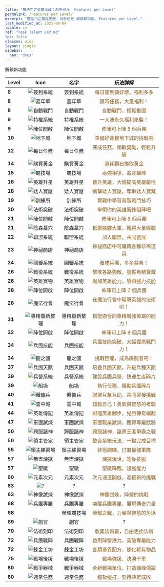```yaml
---
title: "魔法门之英雄无敌：战争纪元  Features per Level"
permalink: /Features per Level/
excerpt: "魔法门之英雄无敌：战争纪元 解鎖新功能. Features per Level."
last_modified_at: 2021-08-04
locale: cn
ref: "Peak Talent EXP.md"
toc: false
classes: wide
layout: single
sidebar:
  nav: "docs"
---
```


  解鎖新功能

  | Level | Icon | 名字 | 玩法詳解 |
  |:------|:----:|:----------:|:----------:|
  | **6** | ![簽到系統](/images/s/xgn_qiandao.png) | 簽到系統 | <span style="color: #8a5c1d">每日簽到領好禮，福利多多</span> |
  | **8** | ![嘉年華](/images/s/xgn_huodong.png) | 嘉年華 | <span style="color: #8a5c1d">限時任務，大量福利！</span> |
  | **8** | ![自動戰鬥](/images/s/xgn_fuben.png) | 自動戰鬥 | <span style="color: #8a5c1d">自動戰鬥，輕鬆推圖</span> |
  | **9** | ![特權系統](/images/s/xgn_tequan.png) | 特權系統 | <span style="color: #8a5c1d">一大波永久福利來襲！</span> |
  | **9** | ![陣位開啟](/images/s/xgn_buzhen.png) | 陣位開啟 | <span style="color: #8a5c1d">佈陣可上陣 5 個兵團</span> |
  | **10** | ![地下城](/images/s/xgn_dixiacheng.png) | 地下城 | <span style="color: #8a5c1d">準備好迎接地下城的挑戰吧</span> |
  | **12** | ![每日任務](/images/s/xgn_renwu.png) | 每日任務 | <span style="color: #8a5c1d">完成任務，領取獎勵，輕鬆升級</span> |
  | **14** | ![購買黃金](/images/s/xgn_huangjin.png) | 購買黃金 | <span style="color: #8a5c1d">消耗鑽石換取黃金</span> |
  | **15** | ![競技場](/images/s/xgn_jingjichang.png) | 競技場 | <span style="color: #8a5c1d">兩強相爭，追逐巔峰</span> |
  | **16** | ![英雄升星](/images/s/xgn_yingxiong.png) | 英雄升星 | <span style="color: #8a5c1d">晉升英雄，大幅提高英雄屬性</span> |
  | **18** | ![矮人寶屋](/images/s/xgn_airen.png) | 矮人寶屋 | <span style="color: #8a5c1d">衝擊矮人寶屋，奪取矮人寶藏</span> |
  | **19** | ![訓練所](/images/s/xgn_xunlian.png) | 訓練所 | <span style="color: #8a5c1d">實戰中學習高階戰鬥技巧</span> |
  | **20** | ![法術突破](/images/s/xgn_yingxiong.png) | 法術突破 | <span style="color: #8a5c1d">率領你的英雄衝鋒陷陣吧</span> |
  | **21** | ![陣位開啟](/images/s/xgn_buzhen.png) | 陣位開啟 | <span style="color: #8a5c1d">佈陣可上陣 6 個兵團</span> |
  | **21** | ![陰森墓穴](/images/s/xgn_muxue.png) | 陰森墓穴 | <span style="color: #8a5c1d">抵禦骷髏大軍，獲得大量經驗</span> |
  | **22** | ![聯盟系統](/images/s/xgn_lianmeng.png) | 聯盟系統 | <span style="color: #8a5c1d">加入聯盟，共同發展</span> |
  | **23** | ![神祕商店](/images/s/xgn_shangdian.png) | 神祕商店 | <span style="color: #8a5c1d">神祕商店中可購買各種珍稀道具</span> |
  | **24** | ![圖鑒系統](/images/s/xgn_tujian.png) | 圖鑒系統 | <span style="color: #8a5c1d">養成兵團，多多益善！</span> |
  | **26** | ![戰役系統](/images/s/xgn_yuanzheng.png) | 戰役系統 | <span style="color: #8a5c1d">擊敗各路強敵，發掘地精寶藏</span> |
  | **26** | ![英雄寶物](/images/s/xgn_baowu.png) | 英雄寶物 | <span style="color: #8a5c1d">增加英雄能力，解鎖強力技能</span> |
  | **28** | ![陣位開啟](/images/s/xgn_buzhen.png) | 陣位開啟 | <span style="color: #8a5c1d">佈陣可上陣 7 個兵團</span> |
  | **28** | ![魔法行會](/images/s/xgn_mofa.png) | 魔法行會 | <span style="color: #8a5c1d">在魔法行會中砥礪英雄的法術吧！</span> |
  | **31** | ![專精重新整理](/images/s/xgn_yingxiong.png) | 專精重新整理 | <span style="color: #8a5c1d">搭配適合的專精增強英雄的能力！</span> |
  | **32** | ![陣位開啟](/images/s/xgn_buzhen.png) | 陣位開啟 | <span style="color: #8a5c1d">佈陣可上陣 8 個兵團</span> |
  | **34** | ![兵團技能](/images/s/xgn_bingtuan.png) | 兵團技能 | <span style="color: #8a5c1d">兵團技能突破，大幅提高戰鬥力！</span> |
  | **34** | ![龍之國](/images/s/xgn_longzhiguo.png) | 龍之國 | <span style="color: #8a5c1d">挑戰巨龍，成為屠龍者吧！</span> |
  | **37** | ![兵團天賦](/images/s/xgn_tianfu.png) | 兵團天賦 | <span style="color: #8a5c1d">培養兵團天賦，升級兵種天賦</span> |
  | **39** | ![兵營系統](/images/s/xgn_chaoxue.png) | 兵營系統 | <span style="color: #8a5c1d">建設兵團兵營，快速生產碎片</span> |
  | **39** | ![船塢](/images/s/xgn_chuanwu.png) | 船塢 | <span style="color: #8a5c1d">執行任務，獎勵兵團碎片</span> |
  | **40** | ![僱傭兵](/images/s/xgn_guyongbing.png) | 僱傭兵 | <span style="color: #8a5c1d">聯盟互幫互助，共同迎接挑戰</span> |
  | **41** | ![雲中城](/images/s/xgn_yunzhongcheng.png) | 雲中城 | <span style="color: #8a5c1d">超越自己！勇氣與智慧的考驗</span> |
  | **44** | ![英雄傳記](/images/s/xgn_yingxiong.png) | 英雄傳記 | <span style="color: #8a5c1d">跟隨英雄腳步，見證傳奇崛起</span> |
  | **47** | ![軍團試煉](/images/s/xgn_RaceDraw.png) | 軍團試煉 | <span style="color: #8a5c1d">軍團職業試煉，獲得專屬武器</span> |
  | **50** | ![跨服諸神](/images/s/xgn_crossFight.png) | 跨服諸神 | <span style="color: #8a5c1d">跨服諸神，諸界王者爭霸之戰</span> |
  | **50** | ![領主管家](/images/s/xgn_lordmanager.png) | 領主管家 | <span style="color: #8a5c1d">整合系統玩法，一鍵完成目標</span> |
  | **55** | ![領主練習場](/images/s/xgn_xunlian.png) | 領主練習場 | <span style="color: #8a5c1d">終極訓練，打磨最強軍隊</span> |
  | **57** | ![無盡煉獄](/images/s/xgn_lianyu.png) | 無盡煉獄 | <span style="color: #8a5c1d">煉獄現世，等你征服</span> |
  | **57** | ![聖徽](/images/s/xgn_holy.png) | 聖徽 | <span style="color: #8a5c1d">聖徽降臨，超強能力</span> |
  | **60** | ![元素次元](/images/s/xgn_weimian.png) | 元素次元 | <span style="color: #8a5c1d">次元通道開啟，迎接新的挑戰</span> |
  | **63** | ![?](/images/s/xgn_AidTeam.png) | ? | ? |
  | **63** | ![神像試煉](/images/s/globalImgUI_jossChallenge.png) | 神像試煉 | <span style="color: #8a5c1d">神像試煉，陣營的挑戰</span> |
  | **68** | ![兵團專屬](/images/s/xgn_bingtuanzhuanshu.png) | 兵團專屬 | <span style="color: #8a5c1d">喚醒兵團專屬，展現傳奇力量</span> |
  | **68** |  | 榮耀競技場 | <span style="color: #8a5c1d">榮耀之戰，力量與智慧的角逐</span> |
  | **69** | ![副官](/images/s/xgn_ViceHero.png) | 副官 | ? |
  | **70** | ![法術刻印](/images/s/xgn_fashukeyin.png) | 法術刻印 | <span style="color: #8a5c1d">收集法術書，自由更換法術</span> |
  | **72** | ![兵團戰陣](/images/s/xgn_battleArray.png) | 兵團戰陣 | <span style="color: #8a5c1d">啟用陣營潛力，突破專屬能力</span> |
  | **72** | ![鍊金工坊](/images/s/xgn_Achelmy.png) | 鍊金工坊 | <span style="color: #8a5c1d">各類奇異配方，煉化稀有物品</span> |
  | **75** | ![戰場後援](/images/s/xgn_backup.png) | 戰場後援 | <span style="color: #8a5c1d">戰場強援，決勝千里</span> |
  | **80** | ![戰爭器械](/images/s/xgn_zhanzhengqixie.png) | 戰爭器械 | <span style="color: #8a5c1d">全新戰場單位，打造巔峰傳說</span> |
  | **80** | ![週常任務](/images/s/xgn_renwu.png) | 週常任務 | <span style="color: #8a5c1d">穩紮穩打，堅持決定成敗</span> |
